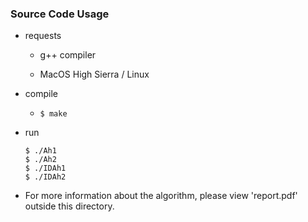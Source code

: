 ### Source Code Usage

* requests

  * g++ compiler

  * MacOS High Sierra / Linux

* compile

  * `$ make`

* run

  ```
  $ ./Ah1
  $ ./Ah2
  $ ./IDAh1
  $ ./IDAh2
  ```

* For more information about the algorithm, please view 'report.pdf' outside this directory.